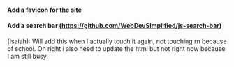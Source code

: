 #### Add a favicon for the site

#### Add a search bar (https://github.com/WebDevSimplified/js-search-bar)

(Isaiah): Will add this when I actually touch it again, not touching rn because of school.
Oh right i also need to update the html but not right now because I am still busy.
